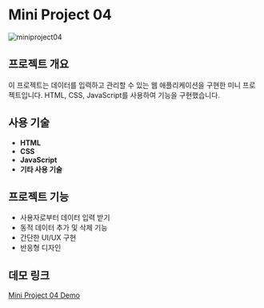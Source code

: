 # Mini Project 04
![miniproject04](https://github.com/soyeon1962/image-folder/blob/main/assets/2024-MINI%20PROJECT-agency-01.png?raw=true)

## 프로젝트 개요
이 프로젝트는 데이터를 입력하고 관리할 수 있는 웹 애플리케이션을 구현한 미니 프로젝트입니다. HTML, CSS, JavaScript를 사용하여 기능을 구현했습니다.

## 사용 기술
- **HTML**
- **CSS**
- **JavaScript**
- **기타 사용 기술**

## 프로젝트 기능
- 사용자로부터 데이터 입력 받기
- 동적 데이터 추가 및 삭제 기능
- 간단한 UI/UX 구현
- 반응형 디자인

## 데모 링크
[Mini Project 04 Demo](https://soyeon1962.github.io/mini-project-04/)
